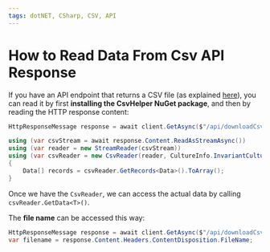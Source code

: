 ```yaml
---
tags: dotNET, CSharp, CSV, API
---
```


# How to Read Data From Csv API Response

If you have an API endpoint that returns a CSV file (as explained [here](https://notes.code4it.dev/how-to-download-data-as-csv-file/)), you can read it by first **installing the CsvHelper NuGet package**, and then by reading the HTTP response content:

```cs
HttpResponseMessage response = await client.GetAsync($"/api/downloadCsv");

using (var csvStream = await response.Content.ReadAsStreamAsync())
using (var reader = new StreamReader(csvStream))
using (var csvReader = new CsvReader(reader, CultureInfo.InvariantCulture))
{
    Data[] records = csvReader.GetRecords<Data>().ToArray();
}
```

Once we have the `CsvReader`, we can access the actual data by calling `csvReader.GetData<T>()`.

The **file name** can be accessed this way:

```cs
HttpResponseMessage response = await client.GetAsync($"/api/downloadCsv");
var filename = response.Content.Headers.ContentDisposition.FileName;
```
